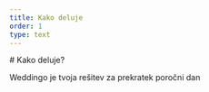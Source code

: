 ```yaml
---
title: Kako deluje
order: 1
type: text
---
```

\# Kako deluje?

Weddingo je tvoja rešitev 
za prekratek poročni dan